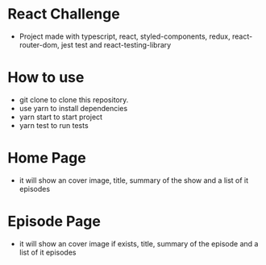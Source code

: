 # React Challenge


- Project made with typescript, react, styled-components, redux, react-router-dom, jest test and react-testing-library


# How to use


- git clone to clone this repository.
- use yarn to install dependencies
- yarn start to start project
- yarn test to run tests


# Home Page

- it will show an cover image, title, summary of the show and a list of it episodes

# Episode Page

- it will show an cover image if exists, title, summary of the episode and a list of it episodes

